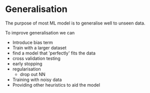 # Generalisation
The purpose of most ML model is to generalise well to unseen data.

To improve generalisation we can
- Introduce bias term
- Train with a larger dataset
- find a model that 'perfectly' fits the data
- cross validation testing
- early stopping
- regularisation
  - drop out NN
- Training with noisy data
- Providing other heuristics to aid the model